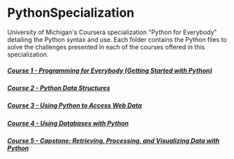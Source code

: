 # PythonSpecialization
University of Michigan's Coursera specialization "Python for Everybody" detailing the Python syntax and use.  Each folder contains the Python files to solve the challenges presented in each of the courses offered in this specialization.

##### [Course 1 - Programming for Everybody (Getting Started with Python)](https://github.com/aaronwlma/PythonSpecialization/tree/master/Course01_ProgrammingForEverybody)
##### [Course 2 - Python Data Structures](https://github.com/aaronwlma/PythonSpecialization/tree/master/Course02_PythonDataStructures)
##### [Course 3 - Using Python to Access Web Data](https://github.com/aaronwlma/PythonSpecialization/tree/master/Course03_PythonWebData)
##### [Course 4 - Using Databases with Python](https://github.com/aaronwlma/PythonSpecialization/tree/master/Course04_PythonDatabases)
##### [Course 5 - Capstone: Retrieving, Processing, and Visualizing Data with Python](https://github.com/aaronwlma/PythonSpecialization/tree/master/Course05_CapstoneProject)
